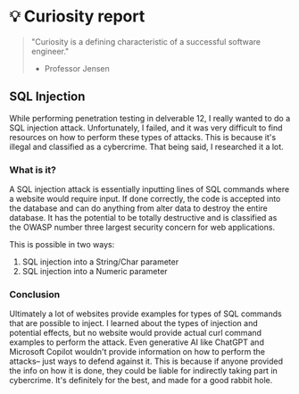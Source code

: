 # 💡 Curiosity report

> "Curiosity is a defining characteristic of a successful software engineer."
> - Professor Jensen

## SQL Injection

While performing penetration testing in delverable 12, I really wanted to do a SQL injection attack. Unfortunately, I failed, and it was very difficult to find resources on how to perform these types of attacks. This is because it's illegal and classified as a cybercrime. That being said, I researched it a lot.

### What is it?

A SQL injection attack is essentially inputting lines of SQL commands where a website would require input. If done correctly, the code is accepted into the database and can do anything from alter data to destroy the entire database. It has the potential to be totally destructive and is classified as the OWASP number three largest security concern for web applications.

This is possible in two ways:
1. SQL injection into a String/Char parameter
2. SQL injection into a Numeric parameter

### Conclusion

Ultimately a lot of websites provide examples for types of SQL commands that are possible to inject. I learned about the types of injection and potential effects, but no website would provide actual curl command examples to perform the attack. Even generative AI like ChatGPT and Microsoft Copilot wouldn't provide information on how to perform the attacks– just ways to defend against it. This is because if anyone provided the info on how it is done, they could be liable for indirectly taking part in cybercrime. It's definitely for the best, and made for a good rabbit hole.
